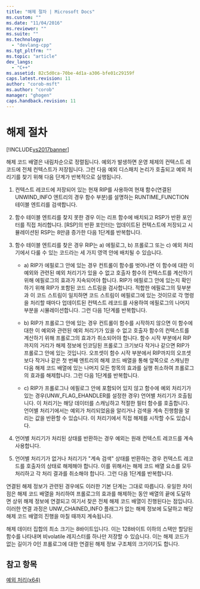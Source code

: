 ```yaml
---
title: "해제 절차 | Microsoft Docs"
ms.custom: ""
ms.date: "11/04/2016"
ms.reviewer: ""
ms.suite: ""
ms.technology: 
  - "devlang-cpp"
ms.tgt_pltfrm: ""
ms.topic: "article"
dev_langs: 
  - "C++"
ms.assetid: 82c5d0ca-70be-4d1a-a306-bfe01c29159f
caps.latest.revision: 11
author: "corob-msft"
ms.author: "corob"
manager: "ghogen"
caps.handback.revision: 11
---
```

# 해제 절차
[!INCLUDE[vs2017banner](../assembler/inline/includes/vs2017banner.md)]

해제 코드 배열은 내림차순으로 정렬됩니다.  예외가 발생하면 운영 체제의 컨텍스트 레코드에 전체 컨텍스트가 저장됩니다.  그런 다음 예외 디스패치 논리가 호출되고 예외 처리기를 찾기 위해 다음 단계가 반복적으로 실행됩니다.  
  
1.  컨텍스트 레코드에 저장되어 있는 현재 RIP를 사용하여 현재 함수\(연결된 UNWIND\_INFO 엔트리의 경우 함수 부분\)를 설명하는 RUNTIME\_FUNCTION 테이블 엔트리를 검색합니다.  
  
2.  함수 테이블 엔트리를 찾지 못한 경우 이는 리프 함수에 배치되고 RSP가 반환 포인터를 직접 처리합니다.  \[RSP\]의 반환 포인터는 업데이트된 컨텍스트에 저장되고 시뮬레이션된 RSP는 8만큼 증가한 다음 1단계를 반복합니다.  
  
3.  함수 테이블 엔트리를 찾은 경우 RIP는 a\) 에필로그, b\) 프롤로그 또는 c\) 예외 처리기에서 다룰 수 있는 코드라는 세 가지 영역 안에 배치될 수 있습니다.  
  
    -   a\) RIP가 에필로그 안에 있는 경우 컨트롤이 함수를 벗어나면 이 함수에 대한 이 예외와 관련된 예외 처리기가 있을 수 없고 호출자 함수의 컨텍스트를 계산하기 위해 에필로그의 효과가 지속되어야 합니다.  RIP가 에필로그 안에 있는지 확인하기 위해 RIP가 포함된 코드 스트림을 검사합니다.  적합한 에필로그의 뒷부분과 이 코드 스트림이 일치하면 코드 스트림이 에필로그에 있는 것이므로 각 명령을 처리할 때마다 업데이트된 컨텍스트 레코드를 사용하여 에필로그의 나머지 부분을 시뮬레이션합니다.  그런 다음 1단계를 반복합니다.  
  
    -   b\) RIP가 프롤로그 안에 있는 경우 컨트롤이 함수를 시작하지 않으면 이 함수에 대한 이 예외와 관련된 예외 처리기가 있을 수 없고 호출자 함수의 컨텍스트를 계산하기 위해 프롤로그의 효과가 취소되어야 합니다.  함수 시작 부분에서 RIP까지의 거리가 해제 정보에 인코딩된 프롤로그 크기보다 작거나 같으면 RIP가 프롤로그 안에 있는 것입니다.  오프셋이 함수 시작 부분에서 RIP까지의 오프셋보다 작거나 같은 첫 번째 엔트리의 해제 코드 배열을 통해 앞쪽으로 스캐닝한 다음 해제 코드 배열에 있는 나머지 모든 항목의 효과를 실행 취소하여 프롤로그의 효과를 해제합니다.  그런 다음 1단계를 반복합니다.  
  
    -   c\) RIP가 프롤로그나 에필로그 안에 포함되어 있지 않고 함수에 예외 처리기가 있는 경우\(UNW\_FLAG\_EHANDLER를 설정한 경우\) 언어별 처리기가 호출됩니다.  이 처리기는 해당 데이터를 스캐닝하고 적절한 필터 함수를 호출합니다.  언어별 처리기에서는 예외가 처리되었음을 알리거나 검색을 계속 진행함을 알리는 값을 반환할 수 있습니다.  이 처리기에서 직접 해제를 시작할 수도 있습니다.  
  
4.  언어별 처리기가 처리된 상태를 반환하는 경우 예외는 원래 컨텍스트 레코드를 계속 사용합니다.  
  
5.  언어별 처리기가 없거나 처리기가 "계속 검색" 상태를 반환하는 경우 컨텍스트 레코드를 호출자의 상태로 해제해야 합니다.  이를 위해서는 해제 코드 배열 요소를 모두 처리하고 각 처리 결과를 취소해야 합니다.  그런 다음 1단계를 반복합니다.  
  
 연결된 해제 정보가 관련된 경우에도 이러한 기본 단계는 그대로 따릅니다.  유일한 차이점은 해제 코드 배열을 처리하여 프롤로그의 효과를 해제하는 동안 배열의 끝에 도달하면 상위 해제 정보에 연결되고 여기서 찾은 전체 해제 코드 배열이 진행된다는 점입니다.  이러한 연결 과정은 UNW\_CHAINED\_INFO 플래그가 없는 해제 정보에 도달하고 해당 해제 코드 배열의 진행을 마칠 때까지 계속됩니다.  
  
 해제 데이터 집합의 최소 크기는 8바이트입니다.  이는 128바이트 이하의 스택만 할당된 함수를 나타내며 비volatile 레지스터를 하나만 저장할 수 있습니다.  이는 해제 코드가 없는 길이가 0인 프롤로그에 대한 연결된 해제 정보 구조체의 크기이기도 합니다.  
  
## 참고 항목  
 [예외 처리\(x64\)](../build/exception-handling-x64.md)